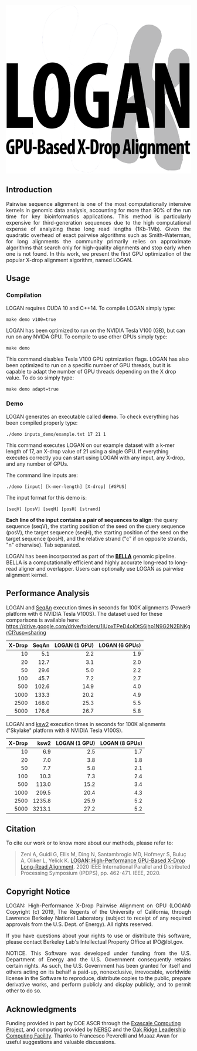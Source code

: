 <p align="center">
  <img width="585" height="460" src="https://github.com/albertozeni/logan/blob/master/media/logan.png">
</p>

## Introduction
<p align="justify">
Pairwise sequence alignment is one of the most computationally intensive kernels in genomic data analysis, accounting for more than 90% of the run time for key bioinformatics applications. This method is particularly expensive for third-generation sequences due to the high computational expense of analyzing these long read lengths (1Kb-1Mb). Given the quadratic overhead of exact pairwise algorithms such as Smith-Waterman, for long alignments the community primarily relies on approximate algorithms that search only for high-quality alignments and stop early when one is not found. In this work, we present the first GPU optimization of the popular X-drop alignment algorithm, named LOGAN.
</p>

## Usage

### Compilation

LOGAN requires CUDA 10 and C++14. To compile LOGAN simply type:
```
make demo v100=true
```
LOGAN has been optimized to run on the NVIDIA Tesla V100 (GB), but can run on any NVIDA GPU.
To compile to use other GPUs simply type:
```
make demo
```
This command disables Tesla V100 GPU optmization flags. 
LOGAN has also been optimized to run on a specific number of GPU threads, 
but it is capable to adapt the number of GPU threads depending on the X drop value.
To do so simply type:
```
make demo adapt=true
```
### Demo
LOGAN generates an executable called **demo**.
To check everything has been compiled properly type:
```
./demo inputs_demo/example.txt 17 21 1
```
This command executes LOGAN on our example dataset with a k-mer length of 17, an X-drop value of 21 using a single GPU.
If everything executes correctly you can start using LOGAN with any input, any X-drop, and any number of GPUs.

The command line inputs are:
```
./demo [input] [k-mer-length] [X-drop] [#GPUS]
```
The input format for this demo is:
```
[seqV] [posV] [seqH] [posH] [strand]
```
**Each line of the input contains a pair of sequences to align**: the query sequence (seqV), the starting position of the seed on the query sequence (posV), the target sequence (seqH), the starting position of the seed on the target sequence (posH), and the relative strand ("c" if on opposite strands, "n" otherwise). Tab separated.

LOGAN has been incorporated as part of the [**BELLA**](https://github.com/giuliaguidi/bella) genomic pipeline. BELLA is a computationally efficient and highly accurate long-read to long-read aligner and overlapper. Users can optionally use LOGAN as pairwise alignment kernel.

## Performance Analysis

LOGAN and [SeqAn](https://github.com/seqan/seqan) execution times in seconds for 100K alignments (Power9 platform with 6 NVIDIA Tesla V100S).
The dataset used for these comparisons is available here: https://drive.google.com/drive/folders/1IUpxTPeD4oIOtS6jhp1N9G2N2BNKgrCI?usp=sharing

| X-Drop 	| SeqAn 	| LOGAN (1 GPU) 	| LOGAN (6 GPUs) 	|
|--------:	|-------:	|---------------:	|----------------:	|
|   10  	|   5.1		|          	2.2 	|            1.9 	|
|   20  	|   12.7	|           3.1 	|            2.0 	|
|   50  	|   29.6	|           5.0 	|            2.2 	|
|   100  	|   45.7	|           7.2 	|            2.7 	|
|   500  	|   102.6	|           14.9 	|            4.0 	|
|   1000  	|   133.3	|           20.2 	|            4.9 	|
|   2500  	|   168.0	|           25.3 	|            5.5 	|
|   5000  	|   176.6	|           26.7 	|            5.8 	|

LOGAN and [ksw2](https://github.com/lh3/ksw2) execution times in seconds for 100K alignments ("Skylake" platform with 8 NVIDIA Tesla V100S).

| X-Drop 	| ksw2 		| LOGAN (1 GPU) 	| LOGAN (8 GPUs) 	|
|--------:	|-------:	|---------------:	|----------------:	|
|   10  	|   6.9		|          2.5		|            1.7 	|
|   20  	|   7.0		|          3.8		|            1.8 	|
|   50  	|   7.7		|          5.8		|            2.1 	|
|   100  	|   10.3	|          7.3		|            2.4 	|
|   500  	|   113.0	|          15.2		|            3.4 	|
|   1000  	|   209.5	|          20.4		|            4.3 	|
|   2500  	|   1235.8	|          25.9		|            5.2 	|
|   5000  	|   3213.1	|          27.2		|            5.2 	|

## Citation

To cite our work or to know more about our methods, please refer to:

> Zeni A, Guidi G, Ellis M, Ding N, Santambrogio MD, Hofmeyr S, Buluç A, Oliker L, Yelick K. [LOGAN: High-Performance GPU-Based X-Drop Long-Read Alignment](https://ieeexplore.ieee.org/abstract/document/9139808). 2020 IEEE International Parallel and Distributed Processing Symposium (IPDPS), pp. 462-471. IEEE, 2020.

## Copyright Notice
<p align="justify">
LOGAN: High-Performance X-Drop Pairwise Alignment on GPU (LOGAN) Copyright (c) 2019, The
Regents of the University of California, through Lawrence Berkeley National
Laboratory (subject to receipt of any required approvals from the U.S.
Dept. of Energy).  All rights reserved.
</p>

<p align="justify">
If you have questions about your rights to use or distribute this software,
please contact Berkeley Lab's Intellectual Property Office at
IPO@lbl.gov.
</p>

<p align="justify">
NOTICE.  This Software was developed under funding from the U.S. Department
of Energy and the U.S. Government consequently retains certain rights.  As
such, the U.S. Government has been granted for itself and others acting on
its behalf a paid-up, nonexclusive, irrevocable, worldwide license in the
Software to reproduce, distribute copies to the public, prepare derivative
works, and perform publicly and display publicly, and to permit other to do
so.
</p>

## Acknowledgments

Funding provided in part by DOE ASCR through the [Exascale Computing Project](https://www.exascaleproject.org/), and computing provided by [NERSC](https://www.nersc.gov/) and the [Oak Ridge Leadership Computing Facility](https://www.olcf.ornl.gov/). Thanks to Francesco Peverelli and Muaaz Awan for useful suggestions and valuable discussions.
